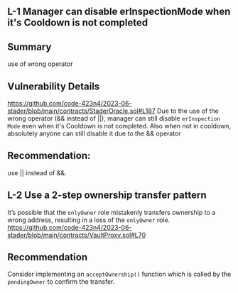 ## L-1 Manager can disable erInspectionMode when it's Cooldown is not completed
## Summary
use of wrong operator

## Vulnerability Details
https://github.com/code-423n4/2023-06-stader/blob/main/contracts/StaderOracle.sol#L187
Due to the use of the wrong operator (&& instead of ||), manager can still disable `erInspection Mode` even when it's Cooldown is not completed. Also when not in cooldown, absolutely anyone can still disable it due to the && operator

## Recommendation:
use || instead of &&.

## L-2 Use a 2-step ownership transfer pattern
It’s possible that the `onlyOwner` role mistakenly transfers ownership to a wrong address, resulting in a loss of the `onlyOwner` role.
https://github.com/code-423n4/2023-06-stader/blob/main/contracts/VaultProxy.sol#L70

## Recommendation
Consider implementing an `acceptOwnership()` function which is called by the `pendingOwner` to confirm the transfer.